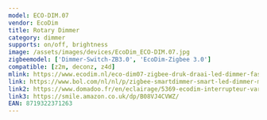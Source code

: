 ```yaml
---
model: ECO-DIM.07
vendor: EcoDim
title: Rotary Dimmer
category: dimmer
supports: on/off, brightness
image: /assets/images/devices/EcoDim_ECO-DIM.07.jpg
zigbeemodel: ['Dimmer-Switch-ZB3.0', 'EcoDim-Zigbee 3.0']
compatible: [z2m, deconz, z4d]
mlink: https://www.ecodim.nl/eco-dim07-zigbee-druk-draai-led-dimmer-fase-afsnij.html
link: https://www.bol.com/nl/nl/p/zigbee-smartdimmer-smart-led-dimmer-met-druk-draaischakelaar-inclusief-afdekraam-ecodim/9300000001190743/
link2: https://www.domadoo.fr/en/eclairage/5369-ecodim-interrupteur-variateur-rotatif-zigbee-30-200w-8719322371263.html
link3: https://smile.amazon.co.uk/dp/B08VJ4CVWZ/
EAN: 8719322371263
---
```

